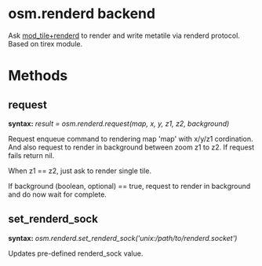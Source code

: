 osm.renderd backend
===================

Ask [mod_tile+renderd][1] to render and write metatile via renderd protocol. Based on tirex module.


Methods
=======

request
-------

**syntax:** *result = osm.renderd.request(map, x, y, z1, z2, background)*

Request enqueue command to rendering map 'map' with x/y/z1 cordination. And also request to render
in background between zoom z1 to z2.  If request fails return nil.

When z1 == z2, just ask to render single tile.

If background (boolean, optional) == true, request to render in background and do now wait for
complete.

set_renderd_sock
----------------

**syntax:** *osm.renderd.set_renderd_sock('unix:/path/to/renderd.socket')*

Updates pre-defined renderd_sock value.

[1]: https://github.com/openstreetmap/mod_tile

